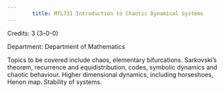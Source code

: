 ```yaml
---
        title: MTL731 Introduction to Chaotic Dynamical Systems
---
```

Credits: 3 (3-0-0)

Department: Department of Mathematics

Topics to be covered include chaos, elementary bifurcations. Sarkovski’s theorem, recurrence and equidistribution, codes, symbolic dynamics and chaotic behaviour. Higher dimensional dynamics, including horseshoes, Henon map. Stability of systems.
